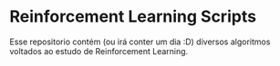 # Reinforcement Learning Scripts

Esse repositorio contém (ou irá conter um dia :D) diversos algoritmos voltados ao estudo de Reinforcement Learning.
